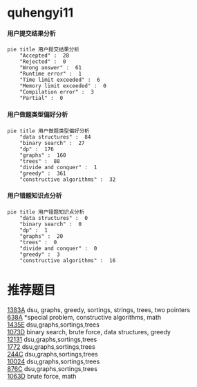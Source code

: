 # quhengyi11

<!-- tabs:start -->



#### **用户提交结果分析**

```mermaid
pie title 用户提交结果分析
    "Accepted" :  28
    "Rejected" :  0
    "Wrong answer" :  61
    "Runtime error" :  1
    "Time limit exceeded" :  6
    "Memory limit exceeded" :  0
    "Compilation error" :  3
    "Partial" :  0
```

#### **用户做题类型偏好分析**

```mermaid
pie title 用户做题类型偏好分析
    "data structures" :  84
    "binary search" :  27
    "dp" :  176
    "graphs" :  160
    "trees" :  88
    "divide and conquer" :  1
    "greedy" :  361
    "constructive algorithms" :  32
```
#### **用户错题知识点分析**

```mermaid
pie title 用户错题知识点分析
    "data structures" :  0
    "binary search" :  0
    "dp" :  1
    "graphs" :  20
    "trees" :  0
    "divide and conquer" :  0
    "greedy" :  3
    "constructive algorithms" :  16
```



<!-- tabs:end -->
# 推荐题目
[1383A](https://codeforces.com/contest/1383/problem/A)		dsu,
                        graphs,
                        greedy,
                        sortings,
                        strings,
                        trees,
                        two pointers		  
[638A](https://codeforces.com/contest/638/problem/A)		*special problem,
                        constructive algorithms,
                        math		  
[1435E](https://codeforces.com/contest/1435/problem/E)		dsu,graphs,sortings,trees		  
[1073D](https://codeforces.com/contest/1073/problem/D)		binary search,
                        brute force,
                        data structures,
                        greedy		  
[12131](https://codeforces.com/contest/1213/problem/1)		dsu,graphs,sortings,trees		  
[1772](https://codeforces.com/contest/177/problem/2)		dsu,graphs,sortings,trees		  
[244C](https://codeforces.com/contest/244/problem/C)		dsu,graphs,sortings,trees		  
[10024](https://codeforces.com/contest/1002/problem/4)		dsu,graphs,sortings,trees		  
[876C](https://codeforces.com/contest/876/problem/C)		dsu,graphs,sortings,trees		  
[1063D](https://codeforces.com/contest/1063/problem/D)		brute force,
                        math		  
